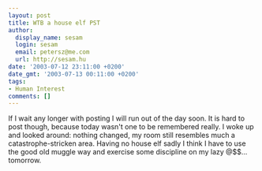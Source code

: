```yaml
---
layout: post
title: WTB a house elf PST
author:
  display_name: sesam
  login: sesam
  email: petersz@me.com
  url: http://sesam.hu
date: '2003-07-12 23:11:00 +0200'
date_gmt: '2003-07-13 00:11:00 +0200'
tags:
- Human Interest
comments: []
---
```


If I wait any longer with posting I will run out of the day soon. It is hard to post though, because today wasn't one to be remembered really. I woke up and looked around: nothing changed, my room still resembles much a catastrophe-stricken area. Having no house elf sadly I think I have to use the good old muggle way and exercise some discipline on my lazy @$$... tomorrow.
